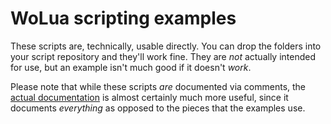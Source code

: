 # WoLua scripting examples

These scripts are, technically, usable directly. You can drop the folders into your script repository and they'll work fine. They are _not_ actually intended for use, but an example isn't much good if it doesn't _work_.

Please note that while these scripts _are_ documented via comments, the [actual documentation](https://github.com/VariableVixen/WoLua/blob/master/docs/README.md) is almost certainly much more useful, since it documents _everything_ as opposed to the pieces that the examples use.
